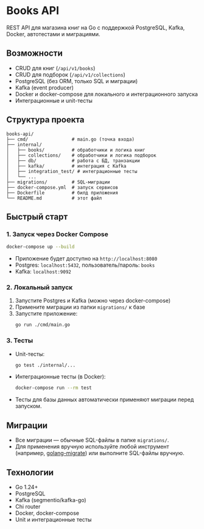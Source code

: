 # Books API

REST API для магазина книг на Go с поддержкой PostgreSQL, Kafka, Docker, автотестами и миграциями.

## Возможности

- CRUD для книг (`/api/v1/books`)
- CRUD для подборок (`/api/v1/collections`)
- PostgreSQL (без ORM, только SQL и миграции)
- Kafka (event producer)
- Docker и docker-compose для локального и интеграционного запуска
- Интеграционные и unit-тесты

## Структура проекта

```
books-api/
├── cmd/                # main.go (точка входа)
├── internal/
│   ├── books/          # обработчики и логика книг
│   ├── collections/    # обработчики и логика подборок
│   ├── db/             # работа с БД, транзакции
│   ├── kafka/          # интеграция с Kafka
│   ├── integration_test/ # интеграционные тесты
│   └── ...
├── migrations/         # SQL-миграции
├── docker-compose.yml  # запуск сервисов
├── Dockerfile          # билд приложения
└── README.md           # этот файл
```

## Быстрый старт

### 1. Запуск через Docker Compose

```sh
docker-compose up --build
```

- Приложение будет доступно на `http://localhost:8080`
- Postgres: `localhost:5432`, пользователь/пароль: `books`
- Kafka: `localhost:9092`

### 2. Локальный запуск

1. Запустите Postgres и Kafka (можно через docker-compose)
2. Примените миграции из папки `migrations/` к базе
3. Запустите приложение:
   ```sh
   go run ./cmd/main.go
   ```

### 3. Тесты

- Unit-тесты:
  ```sh
  go test ./internal/...
  ```
- Интеграционные тесты (в Docker):
  ```sh
  docker-compose run --rm test
  ```
- Тесты для базы данных автоматически применяют миграции перед запуском.

## Миграции

- Все миграции — обычные SQL-файлы в папке `migrations/`.
- Для применения вручную используйте любой инструмент (например, [golang-migrate](https://github.com/golang-migrate/migrate)) или выполните SQL-файлы вручную.

## Технологии

- Go 1.24+
- PostgreSQL
- Kafka (segmentio/kafka-go)
- Chi router
- Docker, docker-compose
- Unit и интеграционные тесты
